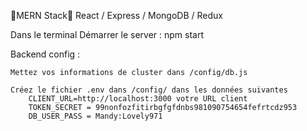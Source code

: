 🚨MERN Stack🚨
React / Express / MongoDB / Redux

Dans le terminal
Démarrer le server : npm start

Backend config :

    Mettez vos informations de cluster dans /config/db.js

    Créez le fichier .env dans /config/ dans les données suivantes
        CLIENT_URL=http://localhost:3000 votre URL client
        TOKEN_SECRET = 99nonfozfitirbgfgfdnbs981090754654fefrtcdz953
        DB_USER_PASS = Mandy:Lovely971
